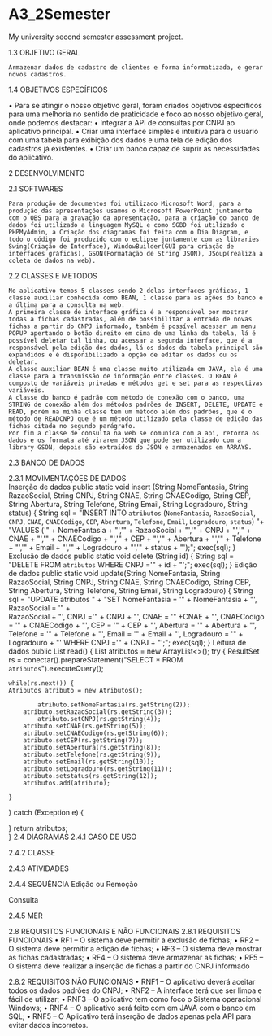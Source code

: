 # A3_2Semester
My university second semester assessment project.

1.3 OBJETIVO GERAL
	
	Armazenar dados de cadastro de clientes e forma informatizada, e gerar novos cadastros.

1.4 OBJETIVOS ESPECÍFICOS

•	Para se atingir o nosso objetivo geral, foram criados objetivos específicos para uma melhoria no sentido de praticidade e foco ao nosso objetivo geral, onde podemos destacar:
•	Integrar a API de consultas por CNPJ ao aplicativo principal.
•	Criar uma interface simples e intuitiva para o usuário com uma tabela para exibição dos dados e uma tela de edição dos cadastros já existentes.
•	Criar um banco capaz de suprir as necessidades do aplicativo.	

2 DESENVOLVIMENTO

2.1 SOFTWARES

	Para produção de documentos foi utilizado Microsoft Word, para a produção das apresentações usamos o Microsoft PowerPoint juntamente com o OBS para a gravação da apresentação, para a criação do banco de dados foi utilizado a linguagem MySQL e como SGBD foi utilizado o PHPMyAdmin, a Criação dos diagramas foi feita com o Dia Diagram, e todo o código foi produzido com o eclipse juntamente com as libraries Swing(Criação de Interface), WindowBuilder(GUI para criação de interfaces gráficas), GSON(Formatação de String JSON), JSoup(realiza a coleta de dados na web).

2.2 CLASSES E METODOS

	No aplicativo temos 5 classes sendo 2 delas interfaces gráficas, 1 classe auxiliar conhecida como BEAN, 1 classe para as ações do banco e a última para a consulta na web.
	A primeira classe de interface gráfica é a responsável por mostrar todas a fichas cadastradas, além de possibilitar a entrada de novas fichas a partir do CNPJ informado, também é possível acessar um menu POPUP apertando o botão direito em cima de uma linha da tabela, lá é possível deletar tal linha, ou acessar a segunda interface, que é a responsável pela edição dos dados, lá os dados da tabela principal são expandidos e é disponibilizado a opção de editar os dados ou os deletar.
	A classe auxiliar BEAN é uma classe muito utilizada em JAVA, ela é uma classe para a transmissão de informação entre classes. O BEAN é composto de variáveis privadas e métodos get e set para as respectivas variáveis.
	A classe do banco é padrão com método de conexão com o banco, uma STRING de conexão além dos métodos padrões de INSERT, DELETE, UPDATE e READ, porém na minha classe tem um método além dos padrões, que é o método de READCNPJ que é um método utilizado pela classe de edição das fichas citada no segundo parágrafo.
	Por fim a classe de consulta na web se comunica com a api, retorna os dados e os formata até virarem JSON que pode ser utilizado com a library GSON, depois são extraídos do JSON e armazenados em ARRAYS.
2.3 BANCO DE DADOS
	 
2.3.1 MOVIMENTAÇÕES DE DADOS	
	Inserção de dados
public static void insert (String NomeFantasia, String RazaoSocial, String CNPJ, String CNAE, String CNAECodigo, String CEP, String Abertura, String Telefone, String Email, String Logradouro, String status) 
{
    String sql = "INSERT INTO `atributos` (`NomeFantasia`, `RazaoSocial`, `CNPJ`, `CNAE`, `CNAECodigo`, 
    `CEP`, `Abertura`, `Telefone`, `Email`, `Logradouro`, `status`) "+ "VALUES ('" + NomeFantasia 
    + "','" + RazaoSocial + "','" + CNPJ + "','" + CNAE + "','" + CNAECodigo + "','" + CEP + "','" 
    + Abertura + "','" + Telefone + "','" + Email + "','" + Logradouro + "','" + status + "');";
    exec(sql);
}
	Exclusão de dados
public static void delete (String id) 
{
    String sql = "DELETE FROM `atributos` WHERE CNPJ ='" + id + "';";
    exec(sql);
}
	Edição de dados
public static void update(String NomeFantasia, String RazaoSocial, String CNPJ, String CNAE, String CNAECodigo, String CEP, String Abertura, String Telefone, String Email, String Logradouro) 
{
    String sql = "UPDATE atributos " + "SET NomeFantasia = '" + NomeFantasia + "', RazaoSocial = '" +   
    RazaoSocial + "', CNPJ ='" + CNPJ + "', CNAE = '" +CNAE + "', CNAECodigo = '" + CNAECodigo 
    + "', CEP = '" + CEP + "', Abertura = '" + Abertura + "', Telefone = '" + Telefone 
    + "', Email = '"   + Email + "', Logradouro = '" + Logradouro + "'  WHERE CNPJ ='" + CNPJ + "';";
    exec(sql);
}
	Leitura de dados
public List<Atributos> read()
{
    List<Atributos> atributos = new ArrayList<>();
    try {
    ResultSet rs = conectar().prepareStatement("SELECT * FROM `atributos`").executeQuery();	

    while(rs.next()) {
	Atributos atributo = new Atributos();
				
            atributo.setNomeFantasia(rs.getString(2));
	    atributo.setRazaoSocial(rs.getString(3));
            atributo.setCNPJ(rs.getString(4));
	    atributo.setCNAE(rs.getString(5));
	    atributo.setCNAECodigo(rs.getString(6));
	    atributo.setCEP(rs.getString(7));
	    atributo.setAbertura(rs.getString(8));
	    atributo.setTelefone(rs.getString(9));
	    atributo.setEmail(rs.getString(10));
	    atributo.setLogradouro(rs.getString(11));
	    atributo.setstatus(rs.getString(12));
	    atributos.add(atributo);

    }
} catch (Exception e) {

}
return atributos;		
	}
2.4 DIAGRAMAS
2.4.1 CASO DE USO
 

2.4.2 CLASSE
 

2.4.3 ATIVIDADES
 
2.4.4 SEQUÊNCIA
Edição ou Remoção
 
Consulta
 
2.4.5 MER
 

2.8 REQUISITOS FUNCIONAIS E NÃO FUNCIONAIS
2.8.1 REQUISITOS FUNCIONAIS
•	RF1 – O sistema deve permitir a exclusão de fichas;
•	RF2 – O sistema deve permitir a edição de fichas;
•	RF3 – O sistema deve mostrar as fichas cadastradas;
•	RF4 – O sistema deve armazenar as fichas;
•	RF5 – O sistema deve realizar a inserção de fichas a partir do CNPJ informado

2.8.2 REQUISITOS NÃO FUNCIONAIS
•	RNF1 – O aplicativo deverá aceitar todos os dados padrões do CNPJ;
•	RNF2 – A interface terá que ser limpa e fácil de utilizar;
•	RNF3 – O aplicativo tem como foco o Sistema operacional Windows;
•	RNF4 – O aplicativo será feito com em JAVA com o banco em SQL;
•	RNF5 – O Aplicativo terá inserção de dados apenas pela API para evitar dados incorretos.
